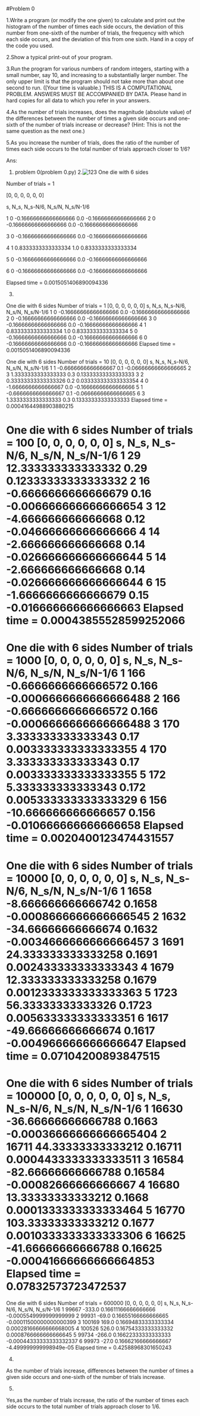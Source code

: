 #Problem 0

1.Write a program (or modify the one given) to calculate and print out the histogram of the number of times each side occurs, the deviation of this number from one-sixth of the number of trials, the frequency with which each side occurs, and the deviation of this from one sixth. Hand in a copy of the code you used.

2.Show a typical print-out of your program.

3.Run the program for various numbers of random integers, starting with a small number, say 10, and increasing to a substantially larger number. The only upper limit is that the program should not take more than about one second to run. ([Your time is valuable.) THIS IS A COMPUTATIONAL PROBLEM. ANSWERS MUST BE ACCOMPANIED BY DATA. Please hand in hard copies for all data to which you refer in your answers.

4.As the number of trials increases, does the magnitude (absolute value) of the differences between the number of times a given side occurs and one-sixth of the number of trials increase or decrease? (Hint: This is not the same question as the next one.)

5.As you increase the number of trials, does the ratio of the number of times each side occurs to the total number of trials approach closer to 1/6?

Ans:
1.  problem 0(problem 0.py)
2.![123](https://imgur.com/Uy7lYDO)
One die with 6 sides

Number of trials =  1

[0, 0, 0, 0, 0, 0]

s, N_s, N_s-N/6, N_s/N, N_s/N-1/6

1 0 -0.16666666666666666 0.0 -0.16666666666666666
   2 0 -0.16666666666666666 0.0 -0.16666666666666666

3 0 -0.16666666666666666 0.0 -0.16666666666666666

4 1 0.8333333333333334 1.0 0.8333333333333334

5 0 -0.16666666666666666 0.0 -0.16666666666666666

6 0 -0.16666666666666666 0.0 -0.16666666666666666

Elapsed time = 0.0015051406890094336

3.
One die with 6 sides
Number of trials =  1
[0, 0, 0, 0, 0, 0]
s,  N_s,      N_s-N/6,          N_s/N,     N_s/N-1/6
1    0   -0.16666666666666666    0.0   -0.16666666666666666
2    0   -0.16666666666666666    0.0   -0.16666666666666666
3    0   -0.16666666666666666    0.0   -0.16666666666666666
4    1    0.8333333333333334     1.0    0.8333333333333334
5    0   -0.16666666666666666    0.0   -0.16666666666666666
6    0   -0.16666666666666666    0.0   -0.16666666666666666
Elapsed time = 0.0015051406890094336


One die with 6 sides
Number of trials =  10
[0, 0, 0, 0, 0, 0]
s, N_s, N_s-N/6, N_s/N, N_s/N-1/6
1 1 -0.6666666666666667 0.1 -0.06666666666666665
2 3 1.3333333333333333 0.3 0.13333333333333333
3 2 0.33333333333333326 0.2 0.033333333333333354
4 0 -1.6666666666666667 0.0 -0.16666666666666666
5 1 -0.6666666666666667 0.1 -0.06666666666666665
6 3 1.3333333333333333 0.3 0.13333333333333333
Elapsed time = 0.00041644988903880215


One die with 6 sides
Number of trials =  100
[0, 0, 0, 0, 0, 0]
s, N_s, N_s-N/6, N_s/N, N_s/N-1/6
1 29 12.333333333333332 0.29 0.12333333333333332
2 16 -0.6666666666666679 0.16 -0.006666666666666654
3 12 -4.666666666666668 0.12 -0.04666666666666666
4 14 -2.666666666666668 0.14 -0.026666666666666644
5 14 -2.666666666666668 0.14 -0.026666666666666644
6 15 -1.6666666666666679 0.15 -0.016666666666666663
Elapsed time = 0.00043855528599252066
====================
One die with 6 sides
Number of trials =  1000
[0, 0, 0, 0, 0, 0]
s, N_s, N_s-N/6, N_s/N, N_s/N-1/6
1 166 -0.6666666666666572 0.166 -0.0006666666666666488
2 166 -0.6666666666666572 0.166 -0.0006666666666666488
3 170 3.333333333333343 0.17 0.003333333333333355
4 170 3.333333333333343 0.17 0.003333333333333355
5 172 5.333333333333343 0.172 0.005333333333333329
6 156 -10.666666666666657 0.156 -0.010666666666666658
Elapsed time = 0.0020400123474431557
====================
One die with 6 sides
Number of trials =  10000
[0, 0, 0, 0, 0, 0]
s, N_s, N_s-N/6, N_s/N, N_s/N-1/6
1 1658 -8.666666666666742 0.1658 -0.0008666666666666545
2 1632 -34.66666666666674 0.1632 -0.0034666666666666457
3 1691 24.333333333333258 0.1691 0.002433333333333343
4 1679 12.333333333333258 0.1679 0.0012333333333333363
5 1723 56.33333333333326 0.1723 0.005633333333333351
6 1617 -49.66666666666674 0.1617 -0.004966666666666647
Elapsed time = 0.07104200893847515
====================
One die with 6 sides
Number of trials =  100000
[0, 0, 0, 0, 0, 0]
s, N_s, N_s-N/6, N_s/N, N_s/N-1/6
1 16630 -36.66666666666788 0.1663 -0.00036666666666665404
2 16711 44.33333333333212 0.16711 0.0004433333333333511
3 16584 -82.66666666666788 0.16584 -0.00082666666666667
4 16680 13.33333333333212 0.1668 0.0001333333333333464
5 16770 103.33333333333212 0.1677 0.0010333333333333306
6 16625 -41.66666666666788 0.16625 -0.00041666666666664853
Elapsed time = 0.07832573723472537
====================
One die with 6 sides
Number of trials =  600000
[0, 0, 0, 0, 0, 0]
s, N_s, N_s-N/6, N_s/N, N_s/N-1/6
1 99667 -333.0 0.16611166666666666 -0.0005549999999999999
2 99931 -69.0 0.16655166666666665 -0.00011500000000000399
3 100169 169.0 0.16694833333333334 0.00028166666666668005
4 100526 526.0 0.16754333333333332 0.0008766666666666645
5 99734 -266.0 0.16622333333333333 -0.00044333333333332337
6 99973 -27.0 0.16662166666666667 -4.499999999998949e-05
Elapsed time = 0.42588968301650243

4.
As the number of trials increase, differences between the number of times a given side occurs and one-sixth of the number of trials increase.

5.
Yes,as the number of trials increase, the ratio of the number of times each side occurs to the total number of trials approach closer to 1/6.
